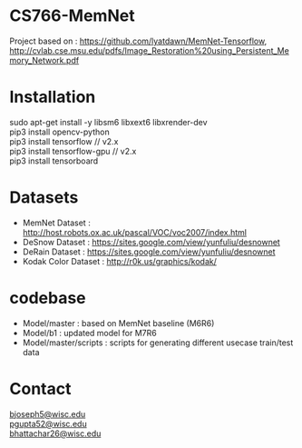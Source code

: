 # CS766-MemNet
 
Project based on : https://github.com/lyatdawn/MemNet-Tensorflow, http://cvlab.cse.msu.edu/pdfs/Image_Restoration%20using_Persistent_Memory_Network.pdf

# Installation

sudo apt-get install -y libsm6 libxext6 libxrender-dev\
pip3 install opencv-python\
pip3 install tensorflow     // v2.x\
pip3 install tensorflow-gpu // v2.x\
pip3 install tensorboard


# Datasets

* MemNet Dataset : http://host.robots.ox.ac.uk/pascal/VOC/voc2007/index.html
* DeSnow Dataset : https://sites.google.com/view/yunfuliu/desnownet
* DeRain Dataset : https://sites.google.com/view/yunfuliu/desnownet
* Kodak Color Dataset : http://r0k.us/graphics/kodak/


# codebase

* Model/master : based on MemNet baseline (M6R6)
* Model/b1 : updated model for M7R6
* Model/master/scripts : scripts for generating different usecase train/test data

# Contact
bjoseph5@wisc.edu\
pgupta52@wisc.edu\
bhattachar26@wisc.edu
